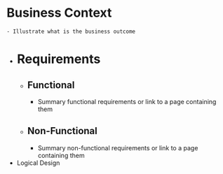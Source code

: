 # Business Context
	- Illustrate what is the business outcome
- # Requirements
	- ## Functional
		- Summary functional requirements or link to a page containing them
	- ## Non-Functional
		- Summary non-functional requirements or link to a page containing them
- Logical Design